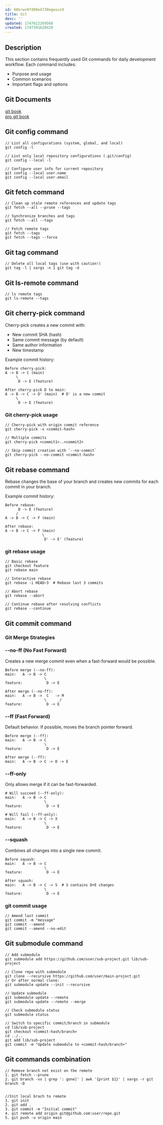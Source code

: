 ```yaml
---
id: 68krwv07d88e4730egwsui9
title: Git
desc: ''
updated: 1747622269568
created: 1747391620429
---
```


## Description

This section contains frequently used Git commands for daily development workflow. Each command includes:
- Purpose and usage
- Common scenarios
- Important flags and options

## Git Documents
[git book](https://git-scm.com/book/zh/v2)<br>
[pro git book](https://www.progit.cn/)

## Git config command

```git
// List all configurations (system, global, and local)
git config -l 

// List only local repository configurations (.git/config)
git config --local -l 

// Configure user info for current repository
git config --local user.name 
git config --local user.email
```

## Git fetch command

```git
// Clean up stale remote references and update tags
git fetch --all --prune --tags

// Synchronize branches and tags
git fetch --all --tags

// Fetch remote tags
git fetch --tags
git fetch --tags --force
```

## Git tag command

```git
// Delete all local tags (use with caution!)
git tag -l | xargs -n 1 git tag -d
```

## Git ls-remote command
``` git
// ls remote tags
git ls-remote --tags
```

## Git cherry-pick command
Cherry-pick creates a new commit with:
- New commit SHA (hash)
- Same commit message (by default)
- Same author information
- New timestamp

Example commit history:
```
Before cherry-pick:
A -> B -> C (main)
     \
      D -> E (feature)

After cherry-pick D to main:
A -> B -> C -> D' (main)  # D' is a new commit
     \
      D -> E (feature)
```
### Git cherry-pick usage
``` git
// Cherry-pick with origin commit reference 
git cherry-pick -x <commit-hash>

// Multiple commits
git cherry-pick <commit1>..<commit2>

// Skip commit creation with `--no-commit`
git cherry-pick --no-commit <commit-hash> 
```

## Git rebase command
Rebase changes the base of your branch and creates new commits for each commit in your branch.

Example commit history:
```
Before rebase:
      D -> E (feature)
     /
A -> B -> C -> F (main)

After rebase:
A -> B -> C -> F (main)
                 \
                  D' -> E' (feature)
```
### git rebase usage
```git
// Basic rebase
git checkout feature
git rebase main

// Interactive rebase
git rebase -i HEAD~3  # Rebase last 3 commits

// Abort rebase
git rebase --abort

// Continue rebase after resolving conflicts
git rebase --continue
```

## Git commit command

### Git Merge Strategies
### --no-ff (No Fast Forward)
Creates a new merge commit even when a fast-forward would be possible.
```
Before merge (--no-ff):
main:   A -> B -> C
                  \
feature:           D -> E

After merge (--no-ff):
main:   A -> B ->  C   -> M
                  \      /
feature:           D -> E
```
### --ff (Fast Forward)
Default behavior. If possible, moves the branch pointer forward.

```
Before merge (--ff):
main:   A -> B -> C
                  \
feature:           D -> E

After merge (--ff):
main:   A -> B -> C -> D -> E
```
### --ff-only
Only allows merge if it can be fast-forwarded.

```
# Will succeed (--ff-only):
main:   A -> B -> C
                  \
feature:           D -> E

# Will fail (--ff-only):
main:   A -> B -> C -> X
                  \
feature:           D -> E
```
### --squash
Combines all changes into a single new commit.

```
Before squash:
main:   A -> B -> C
                  \
feature:           D -> E

After squash:
main:   A -> B -> C -> S  # S contains D+E changes
                  \
feature:           D -> E
```

### git commit usage
``` git
// Amend last commit
git commit -m "message"
git commit --amend
git commit --amend --no-edit
```

## Git submodule command
``` git
// Add submodule 
git submodule add https://github.com/user/sub-project.git lib/sub-project

// Clone repo with submodule
git clone --recursive https://github.com/user/main-project.git
// Or after normal clone:
git submodule update --init --recursive

// Update submodule
git submodule update --remote
git submodule update --remote --merge

// Check submodule status
git submodule status

// Switch to specific commit/branch in submodule
cd lib/sub-project
git checkout <commit-hash/branch>
cd ../..
git add lib/sub-project
git commit -m "Update submodule to <commit-hash/branch>"
```

## Git commands combination
``` git 
// Remove branch not exist on the remote
1. git fetch --prune
2. git branch -vv | grep ': gone]' | awk '{print $1}' | xargs -r git branch -D


//Init local brach to remote
1. git init
2. git add .
3. git commit -m "Initial commit"
4. git remote add origin git@github.com:user/repo.git
5. git push -u origin main
```
